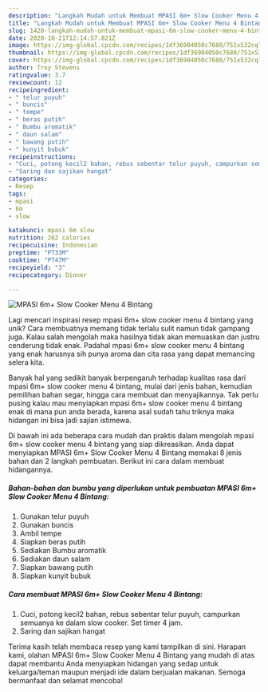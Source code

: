 ```yaml
---
description: "Langkah Mudah untuk Membuat MPASI 6m+ Slow Cooker Menu 4 Bintang, Enak Banget"
title: "Langkah Mudah untuk Membuat MPASI 6m+ Slow Cooker Menu 4 Bintang, Enak Banget"
slug: 1420-langkah-mudah-untuk-membuat-mpasi-6m-slow-cooker-menu-4-bintang-enak-banget
date: 2020-10-21T12:14:57.821Z
image: https://img-global.cpcdn.com/recipes/1df36904050c7680/751x532cq70/mpasi-6m-slow-cooker-menu-4-bintang-foto-resep-utama.jpg
thumbnail: https://img-global.cpcdn.com/recipes/1df36904050c7680/751x532cq70/mpasi-6m-slow-cooker-menu-4-bintang-foto-resep-utama.jpg
cover: https://img-global.cpcdn.com/recipes/1df36904050c7680/751x532cq70/mpasi-6m-slow-cooker-menu-4-bintang-foto-resep-utama.jpg
author: Troy Stevens
ratingvalue: 3.7
reviewcount: 12
recipeingredient:
- " telur puyuh"
- " buncis"
- " tempe"
- " beras putih"
- " Bumbu aromatik"
- " daun salam"
- " bawang putih"
- " kunyit bubuk"
recipeinstructions:
- "Cuci, potong kecil2 bahan, rebus sebentar telur puyuh, campurkan semuanya ke dalam slow cooker. Set timer 4 jam."
- "Saring dan sajikan hangat"
categories:
- Resep
tags:
- mpasi
- 6m
- slow

katakunci: mpasi 6m slow 
nutrition: 262 calories
recipecuisine: Indonesian
preptime: "PT33M"
cooktime: "PT47M"
recipeyield: "3"
recipecategory: Dinner

---
```



![MPASI 6m+ Slow Cooker Menu 4 Bintang](https://img-global.cpcdn.com/recipes/1df36904050c7680/751x532cq70/mpasi-6m-slow-cooker-menu-4-bintang-foto-resep-utama.jpg)

Lagi mencari inspirasi resep mpasi 6m+ slow cooker menu 4 bintang yang unik? Cara membuatnya memang tidak terlalu sulit namun tidak gampang juga. Kalau salah mengolah maka hasilnya tidak akan memuaskan dan justru cenderung tidak enak. Padahal mpasi 6m+ slow cooker menu 4 bintang yang enak harusnya sih punya aroma dan cita rasa yang dapat memancing selera kita.

Banyak hal yang sedikit banyak berpengaruh terhadap kualitas rasa dari mpasi 6m+ slow cooker menu 4 bintang, mulai dari jenis bahan, kemudian pemilihan bahan segar, hingga cara membuat dan menyajikannya. Tak perlu pusing kalau mau menyiapkan mpasi 6m+ slow cooker menu 4 bintang enak di mana pun anda berada, karena asal sudah tahu triknya maka hidangan ini bisa jadi sajian istimewa.




Di bawah ini ada beberapa cara mudah dan praktis dalam mengolah mpasi 6m+ slow cooker menu 4 bintang yang siap dikreasikan. Anda dapat menyiapkan MPASI 6m+ Slow Cooker Menu 4 Bintang memakai 8 jenis bahan dan 2 langkah pembuatan. Berikut ini cara dalam membuat hidangannya.

<!--inarticleads1-->

##### Bahan-bahan dan bumbu yang diperlukan untuk pembuatan MPASI 6m+ Slow Cooker Menu 4 Bintang:

1. Gunakan  telur puyuh
1. Gunakan  buncis
1. Ambil  tempe
1. Siapkan  beras putih
1. Sediakan  Bumbu aromatik
1. Sediakan  daun salam
1. Siapkan  bawang putih
1. Siapkan  kunyit bubuk




<!--inarticleads2-->

##### Cara membuat MPASI 6m+ Slow Cooker Menu 4 Bintang:

1. Cuci, potong kecil2 bahan, rebus sebentar telur puyuh, campurkan semuanya ke dalam slow cooker. Set timer 4 jam.
1. Saring dan sajikan hangat




Terima kasih telah membaca resep yang kami tampilkan di sini. Harapan kami, olahan MPASI 6m+ Slow Cooker Menu 4 Bintang yang mudah di atas dapat membantu Anda menyiapkan hidangan yang sedap untuk keluarga/teman maupun menjadi ide dalam berjualan makanan. Semoga bermanfaat dan selamat mencoba!
